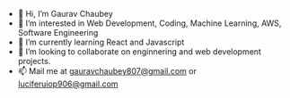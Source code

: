 - 👋 Hi, I’m Gaurav Chaubey
- 👀 I’m interested in Web Development, Coding, Machine Learning, AWS, Software Engineering
- 🌱 I’m currently learning React and Javascript
- 💞️ I’m looking to collaborate on enginnering and web development projects.
- 📫 Mail me at gauravchaubey807@gmail.com or luciferuiop906@gmail.com

<!---
Silent0bserv3r/Silent0bserv3r is a ✨ special ✨ repository because its `README.md` (this file) appears on your GitHub profile.
You can click the Preview link to take a look at your changes.
--->
